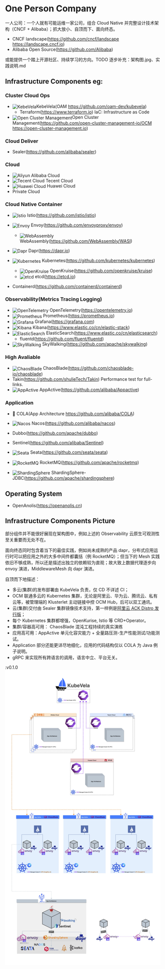 # One Person Company
一人公司：一个人就有可能运维一家公司，组合 Cloud Native 并完整设计技术架构（CNCF + Alibaba）；抓大放小、自顶而下、面向终态。

- CNCF landscape(https://github.com/cncf/landscape https://landscape.cncf.io)
- Alibaba Open Source(https://github.com/Alibaba)

或能提供一个踏上开源社区、持续学习的方向。TODO 逐步补充：架构图.jpg、实践说明.md

## Infrastructure Components eg: 

### Cluster Cloud Ops
- <img alt="KebeVela" src="https://kubevela.net/img/logo.svg" width="24" align="center" />KebeVela(OAM https://github.com/oam-dev/kubevela)
  - Terraform(https://www.terraform.io) IaC: Infrastructure as Code
- <img alt="Open Cluster Management" src="https://open-cluster-management.io/ocm.svg" width="24" align="center" />Open Cluster Management(https://github.com/open-cluster-management-io/OCM https://open-cluster-management.io)

### Cloud Deliver
- Sealer(https://github.com/alibaba/sealer)

### Cloud
- <img alt="Aliyun" src="https://img.alicdn.com/tfs/TB13DzOjXP7gK0jSZFjXXc5aXXa-212-48.png" width="52" /> Alibaba Cloud
- <img alt="Tecent Cloud" src="https://cloudcache.tencentcs.com/qcloud/portal/kit/images/slice/logo.23996906.svg" width="52" /> Tecent Cloud
- <img alt="Huawei Cloud" src="https://res.hc-cdn.com/cnpm-header-and-footer/2.0.6/base/header-china/components/images/logo.svg" width="52" align="center"/> Huawei Cloud
- Private Cloud

### Cloud Native Container
- <img alt="Istio" src="https://avatars.githubusercontent.com/u/23534644?s=30&v=4" width="22" align="center" /> Istio(https://github.com/istio/istio)
- <img alt="Envoy" src="https://avatars.githubusercontent.com/u/30125649?s=30&v=4" width="22" align="center" /> Envoy(https://github.com/envoyproxy/envoy)
  - <img alt="WebAssembly" src="https://avatars.githubusercontent.com/u/11578470?s=30&v=4" width="22" align="center" /> WebAssembly(https://github.com/WebAssembly/WASI)
- <img alt="Dapr" src="https://dapr.io/images/dapr.svg" width="22" align="center" /> Dapr(https://dapr.io)

- <img alt="Kubernetes" src="https://kubernetes.io/images/wheel.svg" width="22" align="center" /> Kubernetes(https://github.com/kubernetes/kubernetes)
  - <img alt="OpenKruise" src="https://cdn.jsdelivr.net/gh/openkruise/openkruise.io@gh-pages/img/openkruise.ico" width="22" align="center" /> OpenKruise(https://github.com/openkruise/kruise)
  - <img alt="etcd" src="https://etcd.io/etcd-horizontal-white.png" width="44" align="center" /> etcd(https://etcd.io)
- Containerd(https://github.com/containerd/containerd)

### Observability(Metrics Tracing Logging)
- <img alt="OpenTelemetry" src="https://grafana.com/static/img/menu/opentelemetry.svg" width="20" align="center" /> OpenTelemetry(https://opentelemetry.io)
- <img alt="Prometheus" src="https://grafana.com/static/img/menu/prometheus.svg" width="18" align="center" /> Prometheus(https://prometheus.io)
- <img alt="Grafana" src="https://grafana.com/static/img/menu/grafana2.svg" width="18" align="center" /> Grafana(https://grafana.com)
- <img alt="Kibana" src="https://images.contentstack.io/v3/assets/bltefdd0b53724fa2ce/blt4466841eed0bf232/5d082a5e97f2babb5af907ee/logo-kibana-32-color.svg" width="16" align="center" /> Kibana(https://www.elastic.co/cn/elastic-stack)
- <img alt="ElasticSearch" src="https://images.contentstack.io/v3/assets/bltefdd0b53724fa2ce/blt36f2da8d650732a0/5d0823c3d8ff351753cbc99f/logo-elasticsearch-32-color.svg" width="16" align="center" /> ElasticSearch(https://www.elastic.co/cn/elasticsearch)
  - fluentd(https://github.com/fluent/fluentd)
- <img alt="SkyWalking" src="https://skywalking.apache.org/images/logo.svg" width="56" align="center" /> SkyWalking(https://github.com/apache/skywalking)

### High Avaliable
- <img alt="ChaosBlade" src="https://chaosblade.io/zh/img/cb-head.png" width="28" align="center" /> ChaosBlade(https://github.com/chaosblade-io/chaosblade)
- Takin(https://github.com/shulieTech/Takin) Performance test for full-links.
- <img alt="AppActive" src="https://appactive.oss-cn-beijing.aliyuncs.com/images/appactive-logo.jpg?x-oss-process=style/h400" width="22" align="center" /> AppActive(https://github.com/alibaba/Appactive)

### Application
- 🥤 COLA(App Architecture https://github.com/alibaba/COLA)

- <img alt="Nacos" src="https://nacos.io/img/nacos_colorful.png" width="32" align="center" /> Nacos(https://github.com/alibaba/nacos)
- Dubbo(https://github.com/apache/dubbo)
- Sentinel(https://github.com/alibaba/Sentinel)
- <img alt="Seata" src="https://img.alicdn.com/tfs/TB1gqL1w4D1gK0jSZFyXXciOVXa-1497-401.png" width="28" align="center" /> Seata(https://github.com/seata/seata)
- <img alt="RocketMQ" src="https://rocketmq.apache.org/assets/images/rmq-logo.png" width="20" align="center" /> RocketMQ(https://github.com/apache/rocketmq)
- <img alt="ShardingSphere" src="https://shardingsphere.apache.org/images/background_logo.png" width="16" align="center" /> ShardingSphere-JDBC(https://github.com/apache/shardingsphere)

## Operating System
- OpenAnolis(https://openanolis.cn)


## Infrastructure Components Picture

部分组件并不能很好展现在架构图中，例如上述的 Observability 云原生可观测性至关重要而无处不在。

面向终态同时包含着当下的最佳实践，例如尚未成熟的产品 dapr，分布式应用运行时可以把应用之外的大多中间件都囊括（例 RocketMQ）；但当下的 Mesh 实践依旧不够成熟，所以还是描述出独立的依赖较为直观；故大致上数据代理逐步向 envoy 演进，MiddlewareMesh 向 dapr 演进。

自顶而下地描述：
- 多云(集群)的发布部署由 KubeVela 负责，仅 CD 不详述 CI；
- OCM 联通多云的 Kubernetes 集群，无论是阿里云、华为云、腾讯云、私有云等，被管理端的 Klusterlet 主动链接中控 OCM Hub，后可以双工通讯。
- 云(集群)交付由 Sealer 集群镜像技术支持，第一样例是[阿里云 ACK Distro 发行版](https://github.com/AliyunContainerService/ackdistro)；
- 每个 Kubernetes 集群都增强，OpenKurise, Istio 等 CRD+Operator。
- 集群/容器高可用： ChaosBlade 混沌工程持续的真实演练
- 应用高可用：AppActive 单元化容灾能力 + 全量路压测-生产性能测试/功能测试。
- Application 部分还能更详尽地细化，应用的代码结构仅以 COLA 为 Java 例子说明。
- gRPC 来实现所有跨语言的调用，语言中立、平台无关。

:v0.1.0
<img alt="Infrastructure Components Pic" src="arch/one-person-company-infrastructure-v0.1.0_x96.jpg"/>
